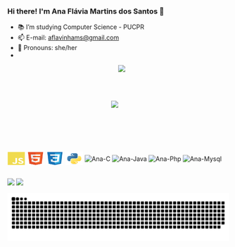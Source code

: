 ### Hi there! I'm Ana Flávia Martins dos Santos 👋

- 📚 I’m studying Computer Science - PUCPR
- 📫 E-mail: aflavinhams@gmail.com
- 🤗 Pronouns: she/her
- 

<div style="display: flex; align-items: center; justify-content: center;">
  <picture>
    <source
      height="180cm"
      srcset="https://github-readme-stats.vercel.app/api?username=aflavinhams&show_icons=true&theme=tokyonight&include_all_commits=true&count_private=true"
      media="(prefers-color-scheme: dark)"
    />
    <source
      srcset="https://github-readme-stats.vercel.app/api?username=aflavinhams&show_icons=true"
      media="(prefers-color-scheme: light), (prefers-color-scheme: no-preference)"
    />
    <img src="https://github-readme-stats.vercel.app/api?username=aflavinhams&show_icons=true" />
  </picture>
  <img height= "180cm" src="https://github-readme-stats.vercel.app/api/top-langs/?username=aflavinhams&layout=compact&theme=tokyonight"/>
</div>

<div style="display: inline_block"><br>
  <img align="center" alt="Ana-Js" height="30" width="40" src="https://raw.githubusercontent.com/devicons/devicon/master/icons/javascript/javascript-plain.svg">
  <img align="center" alt="Ana-Ts" height="30" width="40" src="https://raw.githubusercontent.com/devicons/devicon/master/icons/html5/html5-original.svg">
  <img align="center" alt="Ana-CSS" height="30" width="40" src="https://raw.githubusercontent.com/devicons/devicon/master/icons/css3/css3-original.svg">
  <img align="center" alt="Ana-Python" height="30" width="40" src="https://raw.githubusercontent.com/devicons/devicon/master/icons/python/python-original.svg">
    <img align="center" alt="Ana-C" height="30" width="40" <link rel="stylesheet" type='text/css' 
src="https://cdn.jsdelivr.net/gh/devicons/devicon@latest/icons/c/c-original.svg" />
    <img align="center" alt="Ana-Java" height="30" width="40" <link rel="stylesheet" type='text/css' src="https://cdn.jsdelivr.net/gh/devicons/devicon@latest/icons/java/java-original.svg" />
    <img align="center" alt="Ana-Php" height="30" width="40" <link rel="stylesheet" type='text/css' src="https://cdn.jsdelivr.net/gh/devicons/devicon@latest/icons/php/php-original.svg" />
    <img align="center" alt="Ana-Mysql" height="30" width="40" <link rel="stylesheet" type='text/css' src="https://cdn.jsdelivr.net/gh/devicons/devicon@latest/icons/mysql/mysql-original-wordmark.svg" />
          
 ##

 <div> 
  <a href = "mailto:aflavinhams@gmail.com"><img src="https://img.shields.io/badge/-Gmail-%23333?style=for-the-badge&logo=gmail&logoColor=white" target="_blank"></a>
  <a href="https://www.linkedin.com/in/ana-fl%C3%A1via-martins-dos-santos-058104281/" target="_blank"><img src="https://img.shields.io/badge/-LinkedIn-%230077B5?style=for-the-badge&logo=linkedin&logoColor=white" target="_blank"></a> 

![snake gif](https://github.com/aflavinhams/aflavinhams/blob/output/github-contribution-grid-snake.svg)
